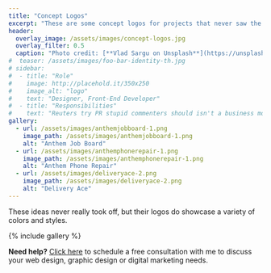 ```yaml
---
title: "Concept Logos"
excerpt: "These are some concept logos for projects that never saw the light of day."
header:
  overlay_image: /assets/images/concept-logos.jpg
  overlay_filter: 0.5
  caption: "Photo credit: [**Vlad Sargu on Unsplash**](https://unsplash.com/photos/5zZW5KxCDSU)"
#  teaser: /assets/images/foo-bar-identity-th.jpg
# sidebar:
#  - title: "Role"
#    image: http://placehold.it/350x250
#    image_alt: "logo"
#    text: "Designer, Front-End Developer"
#  - title: "Responsibilities"
#    text: "Reuters try PR stupid commenters should isn't a business model"
gallery:
  - url: /assets/images/anthemjobboard-1.png
    image_path: /assets/images/anthemjobboard-1.png
    alt: "Anthem Job Board"
  - url: /assets/images/anthemphonerepair-1.png
    image_path: /assets/images/anthemphonerepair-1.png
    alt: "Anthem Phone Repair"
  - url: /assets/images/deliveryace-2.png
    image_path: /assets/images/deliveryace-2.png
    alt: "Delivery Ace"
---
```


These ideas never really took off, but their logos do showcase a variety of colors and styles.

{% include gallery %}

<p class="notice--info"><b>Need help?</b>  <a href="/free-consultation/">Click here</a> to schedule a free consultation with me to discuss your web design, graphic design or digital marketing needs.</p>
